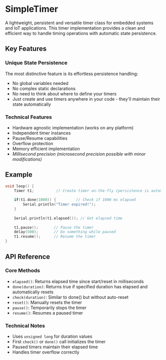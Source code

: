 # SimpleTimer

A lightweight, persistent and versatile timer class for embedded systems and IoT applications. This timer implementation provides a clean and efficient way to handle timing operations with automatic state persistence.

## Key Features

### Unique State Persistence
The most distinctive feature is its effortless persistence handling:
- No global variables needed
- No complex static declarations
- No need to think about where to define your timers
- Just create and use timers anywhere in your code - they'll maintain their state automatically

### Technical Features
- Hardware agnostic implementation (works on any platform)
- Independent timer instances
- Pause/Resume capabilities
- Overflow protection
- Memory efficient implementation
- *Millisecond precision (microsecond precision possible with minor modifications)*

## Example

```cpp
void loop() {
    Timer t1;          // Create timer on-the-fly (persistence is automatic)
    
    if(t1.done(1000)) {         // Check if 1000 ms elapsed
        Serial.println("Timer expired!");
    }
    
    Serial.println(t1.elapsed()); // Get elapsed time
    
    t1.pause();       // Pause the timer
    delay(500);       // Do something while paused
    t1.resume();      // Resume the timer
}
```

## API Reference

### Core Methods
- `elapsed()`: Returns elapsed time since start/reset in milliseconds
- `done(duration)`: Returns true if specified duration has elapsed and automatically resets
- `check(duration)`: Similar to done() but without auto-reset
- `reset()`: Manually resets the timer
- `pause()`: Temporarily stops the timer
- `resume()`: Resumes a paused timer

### Technical Notes
- Uses `unsigned long` for duration values
- First `check()` or `done()` call initializes the timer
- Paused timers maintain their elapsed time
- Handles timer overflow correctly